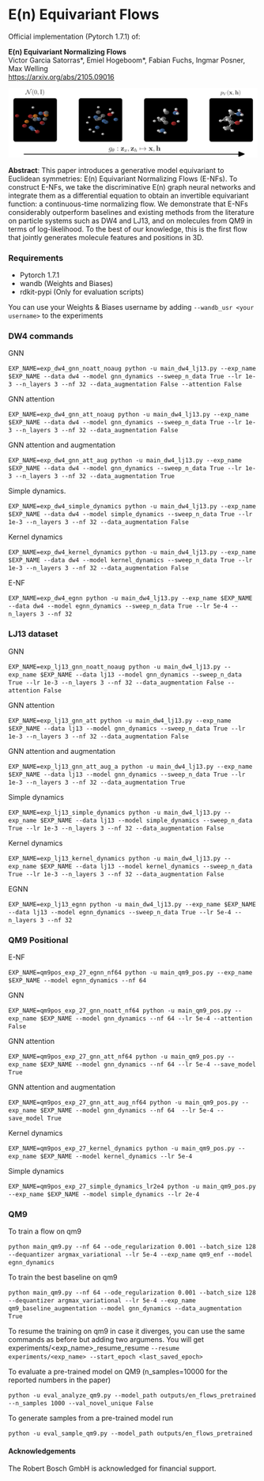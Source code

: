 # E(n) Equivariant Flows

Official implementation (Pytorch 1.7.1) of:

**E(n) Equivariant Normalizing Flows**  
Victor Garcia Satorras*, Emiel Hogeboom*, Fabian Fuchs, Ingmar Posner, Max Welling  
https://arxiv.org/abs/2105.09016

<img src="flows/en_flows.png" width="800">


**Abstract**: This paper introduces a generative model equivariant to Euclidean symmetries: E(n) Equivariant Normalizing Flows (E-NFs). To construct E-NFs, we take the discriminative E(n) graph neural networks and integrate them as a differential equation to obtain an invertible equivariant function: a continuous-time normalizing flow. We demonstrate that E-NFs considerably outperform baselines and existing methods from the literature on particle systems such as DW4 and LJ13, and on molecules from QM9 in terms of log-likelihood. To the best of our knowledge, this is the first flow that jointly generates molecule features and positions in 3D.


### Requirements
* Pytorch 1.7.1
* wandb (Weights and Biases)
* rdkit-pypi (Only for evaluation scripts)

You can use your Weights & Biases username by adding `--wandb_usr <your username>` to the experiments

### DW4 commands  
GNN  
```  
EXP_NAME=exp_dw4_gnn_noatt_noaug python -u main_dw4_lj13.py --exp_name $EXP_NAME --data dw4 --model gnn_dynamics --sweep_n_data True --lr 1e-3 --n_layers 3 --nf 32 --data_augmentation False --attention False
```  
GNN attention  
```
EXP_NAME=exp_dw4_gnn_att_noaug python -u main_dw4_lj13.py --exp_name $EXP_NAME --data dw4 --model gnn_dynamics --sweep_n_data True --lr 1e-3 --n_layers 3 --nf 32 --data_augmentation False
```  
GNN attention and augmentation  
```
EXP_NAME=exp_dw4_gnn_att_aug python -u main_dw4_lj13.py --exp_name $EXP_NAME --data dw4 --model gnn_dynamics --sweep_n_data True --lr 1e-3 --n_layers 3 --nf 32 --data_augmentation True
```    
Simple dynamics. 
```
EXP_NAME=exp_dw4_simple_dynamics python -u main_dw4_lj13.py --exp_name $EXP_NAME --data dw4 --model simple_dynamics --sweep_n_data True --lr 1e-3 --n_layers 3 --nf 32 --data_augmentation False
```  
Kernel dynamics 
```
EXP_NAME=exp_dw4_kernel_dynamics python -u main_dw4_lj13.py --exp_name $EXP_NAME --data dw4 --model kernel_dynamics --sweep_n_data True --lr 1e-3 --n_layers 3 --nf 32 --data_augmentation False
```  
E-NF 
```
EXP_NAME=exp_dw4_egnn python -u main_dw4_lj13.py --exp_name $EXP_NAME --data dw4 --model egnn_dynamics --sweep_n_data True --lr 5e-4 --n_layers 3 --nf 32
``` 

### LJ13 dataset
GNN 
```
EXP_NAME=exp_lj13_gnn_noatt_noaug python -u main_dw4_lj13.py --exp_name $EXP_NAME --data lj13 --model gnn_dynamics --sweep_n_data True --lr 1e-3 --n_layers 3 --nf 32 --data_augmentation False --attention False
```

GNN attention
``` 
EXP_NAME=exp_lj13_gnn_att python -u main_dw4_lj13.py --exp_name $EXP_NAME --data lj13 --model gnn_dynamics --sweep_n_data True --lr 1e-3 --n_layers 3 --nf 32 --data_augmentation False
``` 
GNN attention and augmentation 
```
EXP_NAME=exp_lj13_gnn_att_aug_a python -u main_dw4_lj13.py --exp_name $EXP_NAME --data lj13 --model gnn_dynamics --sweep_n_data True --lr 1e-3 --n_layers 3 --nf 32 --data_augmentation True
``` 

Simple dynamics 
```
EXP_NAME=exp_lj13_simple_dynamics python -u main_dw4_lj13.py --exp_name $EXP_NAME --data lj13 --model simple_dynamics --sweep_n_data True --lr 1e-3 --n_layers 3 --nf 32 --data_augmentation False
``` 

Kernel dynamics 
```
EXP_NAME=exp_lj13_kernel_dynamics python -u main_dw4_lj13.py --exp_name $EXP_NAME --data lj13 --model kernel_dynamics --sweep_n_data True --lr 1e-3 --n_layers 3 --nf 32 --data_augmentation False
``` 

EGNN 
```
EXP_NAME=exp_lj13_egnn python -u main_dw4_lj13.py --exp_name $EXP_NAME --data lj13 --model egnn_dynamics --sweep_n_data True --lr 5e-4 --n_layers 3 --nf 32
``` 

### QM9 Positional

E-NF 
```
EXP_NAME=qm9pos_exp_27_egnn_nf64 python -u main_qm9_pos.py --exp_name $EXP_NAME --model egnn_dynamics --nf 64
``` 

GNN 
```
EXP_NAME=qm9pos_exp_27_gnn_noatt_nf64 python -u main_qm9_pos.py --exp_name $EXP_NAME --model gnn_dynamics --nf 64 --lr 5e-4 --attention False 
```

GNN attention 
```
EXP_NAME=qm9pos_exp_27_gnn_att_nf64 python -u main_qm9_pos.py --exp_name $EXP_NAME --model gnn_dynamics --nf 64 --lr 5e-4 --save_model True 
``` 

GNN attention and augmentation 
```
EXP_NAME=qm9pos_exp_27_gnn_att_aug_nf64 python -u main_qm9_pos.py --exp_name $EXP_NAME --model gnn_dynamics --nf 64  --lr 5e-4 --save_model True
``` 

Kernel dynamics 
```
EXP_NAME=qm9pos_exp_27_kernel_dynamics python -u main_qm9_pos.py --exp_name $EXP_NAME --model kernel_dynamics --lr 5e-4
``` 

Simple dynamics 
```
EXP_NAME=qm9pos_exp_27_simple_dynamics_lr2e4 python -u main_qm9_pos.py --exp_name $EXP_NAME --model simple_dynamics --lr 2e-4 
``` 


### QM9
To train a flow on qm9 
```
python main_qm9.py --nf 64 --ode_regularization 0.001 --batch_size 128 --dequantizer argmax_variational --lr 5e-4 --exp_name qm9_enf --model egnn_dynamics
```

To train the best baseline on qm9
```
python main_qm9.py --nf 64 --ode_regularization 0.001 --batch_size 128 --dequantizer argmax_variational --lr 5e-4 --exp_name qm9_baseline_augmentation --model gnn_dynamics --data_augmentation True
``` 

To resume the training on qm9 in case it diverges, you can use the same commands as before but adding two argumens. You will get experiments/<exp_name>_resume_resume
``--resume experiments/<exp_name> --start_epoch <last_saved_epoch>``

To evaluate a pre-trained model on QM9 (n_samples=10000 for the reported numbers in the paper) 
```
python -u eval_analyze_qm9.py --model_path outputs/en_flows_pretrained --n_samples 1000 --val_novel_unique False
``` 

To generate samples from a pre-trained model run 
```
python -u eval_sample_qm9.py --model_path outputs/en_flows_pretrained
``` 


#### Acknowledgements
The Robert Bosch GmbH is acknowledged for financial support.

